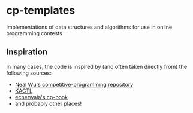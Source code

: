 # cp-templates
Implementations of data structures and algorithms for use in online programming contests

## Inspiration
In many cases, the code is inspired by (and often taken directly from) the following sources:
* [Neal Wu's competitive-programming repository](https://github.com/nealwu/competitive-programming)
* [KACTL](https://github.com/kth-competitive-programming/kactl)
* [ecnerwala's cp-book](https://github.com/ecnerwala/cp-book)
* and probably other places!
